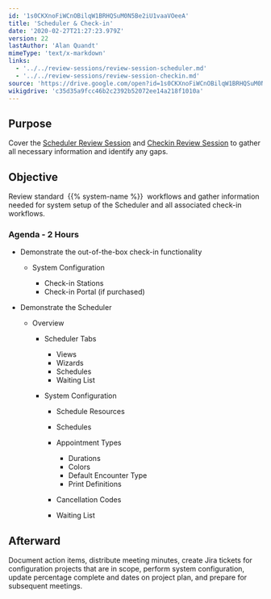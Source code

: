 ```yaml
---
id: '1s0CKXnoFiWCnOBilqW1BRHQSuM0N5Be2iU1vaaVOeeA'
title: 'Scheduler & Check-in'
date: '2020-02-27T21:27:23.979Z'
version: 22
lastAuthor: 'Alan Quandt'
mimeType: 'text/x-markdown'
links:
  - '../../review-sessions/review-session-scheduler.md'
  - '../../review-sessions/review-session-checkin.md'
source: 'https://drive.google.com/open?id=1s0CKXnoFiWCnOBilqW1BRHQSuM0N5Be2iU1vaaVOeeA'
wikigdrive: 'c35d35a9fcc46b2c2392b52072ee14a218f1010a'
---
```

## Purpose

Cover the [Scheduler Review Session](../../review-sessions/review-session-scheduler.md) and [Checkin Review Session](../../review-sessions/review-session-checkin.md) to gather all necessary information and identify any gaps.

## Objective

Review standard  {{% system-name %}}  workflows and gather information needed for system setup of the Scheduler and all associated check-in workflows.

### Agenda - 2 Hours


* Demonstrate the out-of-the-box check-in functionality


   * System Configuration




      * Check-in Stations
      * Check-in Portal (if purchased)



* Demonstrate the Scheduler


   * Overview




      * Scheduler Tabs






         * Views
         * Wizards
         * Schedules
         * Waiting List






      * System Configuration






         * Schedule Resources
         * Schedules
         * Appointment Types








            * Durations
            * Colors
            * Default Encounter Type
            * Print Definitions








         * Cancellation Codes
         * Waiting List





## Afterward

Document action items, distribute meeting minutes, create Jira tickets for configuration projects that are in scope, perform system configuration, update percentage complete and dates on project plan, and prepare for subsequent meetings.
